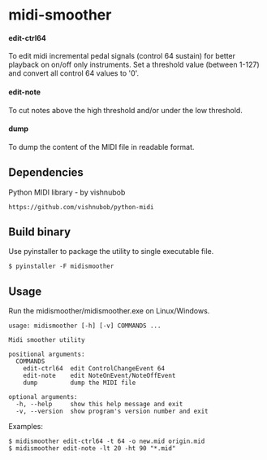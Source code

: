 # midi-smoother

#### edit-ctrl64
To edit midi incremental pedal signals (control 64 sustain) for better playback on on/off only instruments. Set a threshold value (between 1-127) and convert all control 64 values to '0'.

#### edit-note
To cut notes above the high threshold and/or under the low threshold.

#### dump
To dump the content of the MIDI file in readable format.

## Dependencies

Python MIDI library - by vishnubob

    https://github.com/vishnubob/python-midi

## Build binary

Use pyinstaller to package the utility to single executable file.

    $ pyinstaller -F midismoother

## Usage

Run the midismoother/midismoother.exe on Linux/Windows.

    usage: midismoother [-h] [-v] COMMANDS ...

    Midi smoother utility

    positional arguments:
      COMMANDS
        edit-ctrl64  edit ControlChangeEvent 64
        edit-note    edit NoteOnEvent/NoteOffEvent
        dump         dump the MIDI file

    optional arguments:
      -h, --help     show this help message and exit
      -v, --version  show program's version number and exit

Examples:

    $ midismoother edit-ctrl64 -t 64 -o new.mid origin.mid
    $ midismoother edit-note -lt 20 -ht 90 "*.mid"
    
